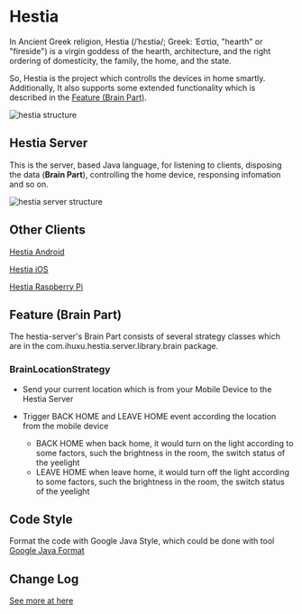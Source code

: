 # Hestia

In Ancient Greek religion, Hestia (/ˈhɛstiə/; Greek: Ἑστία, "hearth" or "fireside") is a virgin goddess of the hearth, architecture, and the right ordering of domesticity, the family, the home, and the state.

So, Hestia is the project which controlls the devices in home smartly. Additionally, It also supports some extended functionality which is described in the [Feature (Brain Part)](#feature-brain-part).

![hestia structure](https://docs.google.com/drawings/d/e/2PACX-1vT8G32e2AJbFTea1f_9dLB_ZKbS85kUqXnLZNPJ8lp0TAohMYc4bMiz-4qDYa-DdlcfmkpeNlxP81B6/pub?w=724&h=306)

## Hestia Server
This is the server, based Java language, for listening to clients, disposing the data (<b>Brain Part</b>), controlling the home device, responsing infomation and so on.

![hestia server structure](https://docs.google.com/drawings/d/e/2PACX-1vSCb37rXZ-ngSvVRu3TqxvlO3cdOPEyslglEa-SK8WoeEmHpSSwC1bdy0W4ido_F_uG5PBejP_WOp7G/pub?w=961&h=282)


## Other Clients

[Hestia Android](https://github.com/GenialX/hestia-android)

[Hestia iOS](https://github.com/GenialX/hestia-ios)

[Hestia Raspberry Pi](https://github.com/GenialX/hestia-rpi)

## Feature (Brain Part)

The hestia-server's Brain Part consists of several strategy classes which are in the com.ihuxu.hestia.server.library.brain package.

### BrainLocationStrategy

- Send your current location which is from your Mobile Device to the Hestia Server

- Trigger BACK HOME and LEAVE HOME event according the location from the mobile device
  - BACK HOME
    when back home, it would turn on the light according to some factors, such the brightness in the room, the switch status of the yeelight
  - LEAVE HOME
    when leave home, it would turn off the light according to some factors, such the brightness in the room, the switch status of the yeelight

## Code Style
Format the code with Google Java Style, which could be done with tool [Google Java Format](ttps://github.com/google/google-java-format)

## Change Log
[See more at here](https://github.com/GenialX/hestia-server/blob/master/CHANGE_LOG.md)
